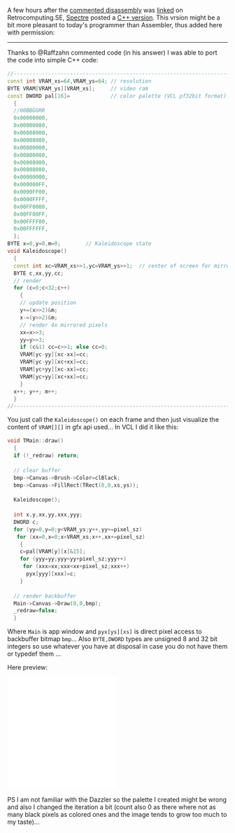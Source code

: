 A few hours after the [commented disassembly](Kaleidoscope.asm) was [linked](https://retrocomputing.stackexchange.com/a/25308/6659) on Retrocomputing.SE, [Spectre](https://retrocomputing.stackexchange.com/users/6868/spektre) posted a [C++ version](https://retrocomputing.stackexchange.com/a/25310/6659). This vrsion might be a bit more pleasant to today's programmer than Assembler, thus added here with permission:

---

Thanks to @Raffzahn commented code (in his answer) I was able to port the code into simple C++ code:

````cpp
//---------------------------------------------------------------------------
const int VRAM_xs=64,VRAM_ys=64; // resolution
BYTE VRAM[VRAM_ys][VRAM_xs];     // video ram
const DWORD pal[16]=             // color palette (VCL pf32bit format)
  {
  //00BBGGRR
  0x00000000,
  0x00000080,
  0x00008000,
  0x00008080,
  0x00800000,
  0x00800080,
  0x00808000,
  0x00808080,
  0x00000000,
  0x000000FF,
  0x0000FF00,
  0x0000FFFF,
  0x00FF0000,
  0x00FF00FF,
  0x00FFFF00,
  0x00FFFFFF,
  };
BYTE x=0,y=0,m=0;        // Kaleidoscope state
void Kaleidoscope()
  {
  const int xc=VRAM_xs>>1,yc=VRAM_ys>>1;  // center of screen for mirroring
  BYTE c,xx,yy,cc;
  // render
  for (c=0;c<32;c++)
    {
    // update position
    y+=(x>>2)&m;
    x-=(y>>2)&m;
    // render 4x mirrored pixels
    xx=x>>3;
    yy=y>>3;
    if (c&1) cc=c>>1; else cc=0;
    VRAM[yc-yy][xc-xx]=cc;
    VRAM[yc-yy][xc+xx]=cc;
    VRAM[yc+yy][xc-xx]=cc;
    VRAM[yc+yy][xc+xx]=cc;
    }
  x++; y++; m++;
  }
//---------------------------------------------------------------------------
````

You just call the `Kaleidoscope()` on each frame and then just visualize the content of `VRAM[][]` in gfx api used... In VCL I did it like this:

````cpp
void TMain::draw()
  {
  if (!_redraw) return;

  // clear buffer
  bmp->Canvas->Brush->Color=clBlack;
  bmp->Canvas->FillRect(TRect(0,0,xs,ys));

  Kaleidoscope();

  int x,y,xx,yy,xxx,yyy;
  DWORD c;
  for (yy=0,y=0;y<VRAM_ys;y++,yy+=pixel_sz)
   for (xx=0,x=0;x<VRAM_xs;x++,xx+=pixel_sz)
    {
    c=pal[VRAM[y][x]&15];
    for (yyy=yy;yyy<yy+pixel_sz;yyy++)
     for (xxx=xx;xxx<xx+pixel_sz;xxx++)
      pyx[yyy][xxx]=c;
    }

  // render backbuffer
  Main->Canvas->Draw(0,0,bmp);
  _redraw=false;
  }
````
Where `Main` is app window and `pyx[ys][xs]` is direct pixel access to backbuffer bitmap `bmp`... Also `BYTE,DWORD` types are unsigned 8 and 32 bit integers so use whatever you have at disposal in case you do not have them or typedef them ...

Here preview:

 ![Animated output](Kaleidoscope_CPP.gif)

PS I am not familiar with the Dazzler so the palette I created might be wrong and also I changed the iteration a bit (count also 0 as there where not as many black pixels as colored ones and the image tends to grow too much to my taste)...

